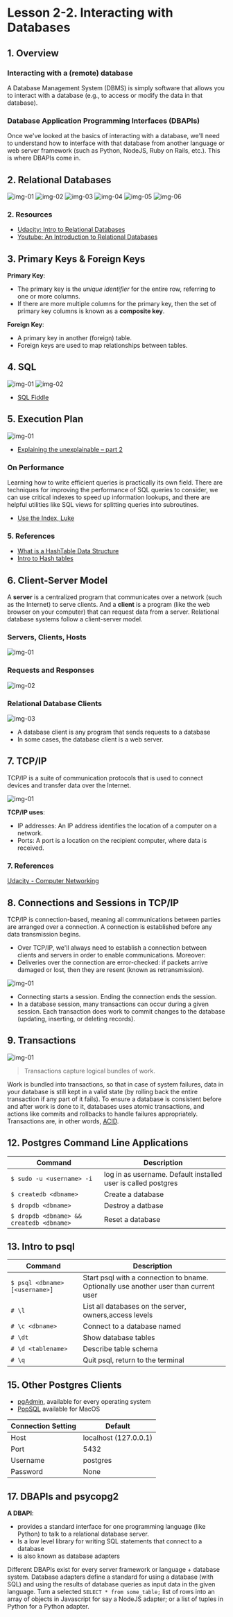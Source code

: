 # Lesson 2-2. Interacting with Databases

## 1. Overview

### Interacting with a (remote) database

A Database Management System (DBMS) is simply software that allows you to interact with a database (e.g., to access or modify the data in that database).

### Database Application Programming Interfaces (DBAPIs)

Once we've looked at the basics of interacting with a database, we'll need to understand how to interface with that database from another language or web server framework (such as Python, NodeJS, Ruby on Rails, etc.). This is where DBAPIs come in.

## 2. Relational Databases

![img-01](./imgs/img-2-2-2-1.jpg)
![img-02](./imgs/img-2-2-2-2.jpg)
![img-03](./imgs/img-2-2-2-3.jpg)
![img-04](./imgs/img-2-2-2-4.jpg)
![img-05](./imgs/img-2-2-2-5.jpg)
![img-06](./imgs/img-2-2-2-6.jpg)

### 2. Resources

- [Udacity: Intro to Relational Databases](https://www.udacity.com/course/intro-to-relational-databases--ud197)
- [Youtube: An Introduction to Relational Databases](https://www.youtube.com/watch?v=z2kbsG8zsLM)

## 3. Primary Keys & Foreign Keys

**Primary Key**:

- The primary key is the *unique identifier* for the entire row, referring to one or more columns.
- If there are more multiple columns for the primary key, then the set of primary key columns is known as a **composite key**.

**Foreign Key**:

- A primary key in another (foreign) table.
- Foreign keys are used to map relationships between tables.

## 4. SQL

![img-01](./imgs/img-2-2-3-1.png)
![img-02](./imgs/img-2-2-3-2.png)

- [SQL Fiddle](http://sqlfiddle.com/)

## 5. Execution Plan

![img-01](./imgs/img-2-2-5-1.png)

- [Explaining the unexplainable – part 2](https://www.depesz.com/2013/04/27/explaining-the-unexplainable-part-2/#seq-scan)

### On Performance

Learning how to write efficient queries is practically its own field. There are techniques for improving the performance of SQL queries to consider, we can use critical indexes to speed up information lookups, and there are helpful utilities like SQL views for splitting queries into subroutines.

- [Use the Index, Luke](https://use-the-index-luke.com/)

### 5. References

- [What is a HashTable Data Structure](https://www.youtube.com/watch?v=MfhjkfocRR0)
- [Intro to Hash tables](https://www.slideshare.net/AmyHua/intro-to-hash-tables)

## 6. Client-Server Model

A **server** is a centralized program that communicates over a network (such as the Internet) to serve clients. And a **client** is a program (like the web browser on your computer) that can request data from a server. Relational database systems follow a client-server model.

### Servers, Clients, Hosts

![img-01](./imgs/img-2-2-6-1.png)

### Requests and Responses

![img-02](./imgs/img-2-2-6-2.png)

### Relational Database Clients

![img-03](./imgs/img-2-2-6-3.png)

- A database client is any program that sends requests to a database
- In some cases, the database client is a web server.

## 7. TCP/IP

TCP/IP is a suite of communication protocols that is used to connect devices and transfer data over the Internet.

![img-01](./imgs/img-2-2-7-1.png)

**TCP/IP uses**:

- IP addresses: An IP address identifies the location of a computer on a network.
- Ports: A port is a location on the recipient computer, where data is received.

### 7. References

[Udacity - Computer Networking](https://www.udacity.com/course/computer-networking--ud436)

## 8. Connections and Sessions in TCP/IP

TCP/IP is connection-based, meaning all communications between parties are arranged over a connection. A connection is established before any data transmission begins.

- Over TCP/IP, we'll always need to establish a connection between clients and servers in order to enable communications. Moreover:
- Deliveries over the connection are error-checked: if packets arrive damaged or lost, then they are resent (known as retransmission).

![img-01](./imgs/img-2-2-8-1.png)

- Connecting starts a session. Ending the connection ends the session.
- In a database session, many transactions can occur during a given session. Each transaction does work to commit changes to the database (updating, inserting, or deleting records).

## 9. Transactions

![img-01](./imgs/img-2-2-9-1.png)

> Transactions capture logical bundles of work.

Work is bundled into transactions, so that in case of system failures, data in your database is still kept in a valid state (by rolling back the entire transaction if any part of it fails). To ensure a database is consistent before and after work is done to it, databases uses atomic transactions, and actions like commits and rollbacks to handle failures appropriately. Transactions are, in other words, [ACID](https://www.geeksforgeeks.org/acid-properties-in-dbms/).

## 12. Postgres Command Line Applications

| Command | Description |
| --- | --- |
| `$ sudo -u <username> -i` | log in as username. Default installed user is called postgres |
| `$ createdb <dbname>` | Create a database |
| `$ dropdb <dbname>` | Destroy a datbase |
| `$ dropdb <dbname> && createdb <dbname>` | Reset a database |

## 13. Intro to psql

| Command | Description |
| --- | --- |
| `$ psql <dbname> [<username>]` | Start psql with a connection to bname. Optionally use another user than current user |
| `# \l` | List all databases on the server, owners,access levels |
| `# \c <dbname>` | Connect to a database named |
| `# \dt` | Show database tables |
| `# \d <tablename>` | Describe table schema |
| `# \q` | Quit psql, return to the terminal |

## 15. Other Postgres Clients

- [pgAdmin](https://www.pgadmin.org/), available for every operating system
- [PopSQL](https://popsql.com/) available for MacOS

| Connection Setting | Default |
| --- | --- |
| Host | localhost (127.0.0.1) |
| Port | 5432 |
| Username | postgres |
| Password | None |

## 17. DBAPIs and psycopg2

**A DBAPI**:

- provides a standard interface for one programming language (like Python) to talk to a relational database server.
- Is a low level library for writing SQL statements that connect to a database
- is also known as database adapters

Different DBAPIs exist for every server framework or language + database system. Database adapters define a standard for using a database (with SQL) and using the results of database queries as input data in the given language. Turn a selected `SELECT * from some_table;` list of rows into an array of objects in Javascript for say a NodeJS adapter; or a list of tuples in Python for a Python adapter.
